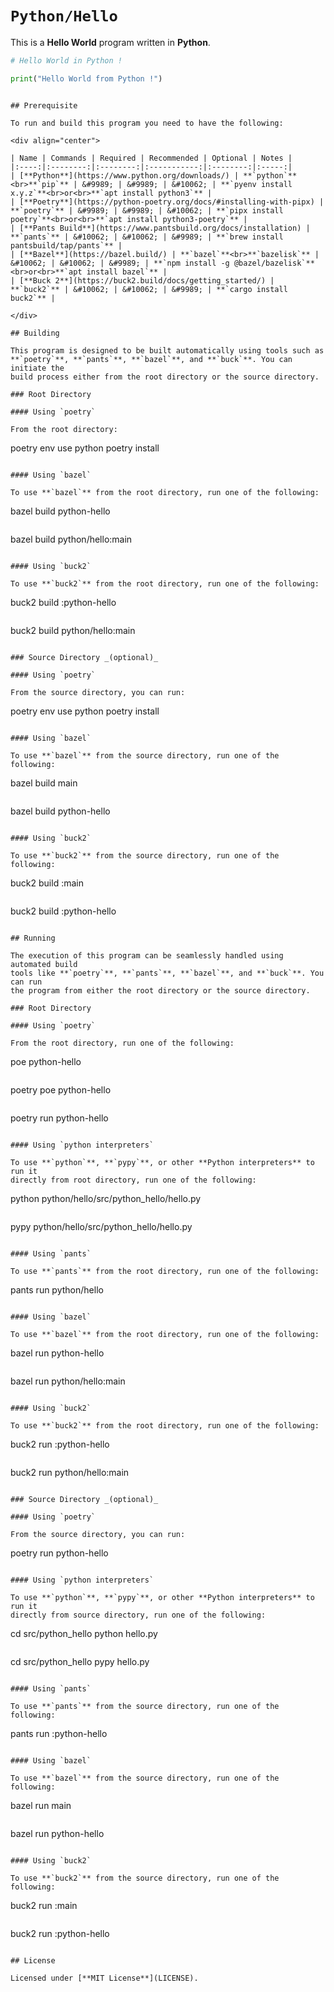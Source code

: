 # `Python/Hello`

This is a **Hello World** program written in **Python**.

``` Python
# Hello World in Python !

print("Hello World from Python !")
```
```

## Prerequisite

To run and build this program you need to have the following:

<div align="center">

| Name | Commands | Required | Recommended | Optional | Notes |
|:----:|:--------:|:--------:|:-----------:|:--------:|:-----:|
| [**Python**](https://www.python.org/downloads/) | **`python`**<br>**`pip`** | &#9989; | &#9989; | &#10062; | **`pyenv install x.y.z`**<br>or<br>**`apt install python3`** |
| [**Poetry**](https://python-poetry.org/docs/#installing-with-pipx) | **`poetry`** | &#9989; | &#9989; | &#10062; | **`pipx install poetry`**<br>or<br>**`apt install python3-poetry`** |
| [**Pants Build**](https://www.pantsbuild.org/docs/installation) | **`pants`** | &#10062; | &#10062; | &#9989; | **`brew install pantsbuild/tap/pants`** |
| [**Bazel**](https://bazel.build/) | **`bazel`**<br>**`bazelisk`** | &#10062; | &#10062; | &#9989; | **`npm install -g @bazel/bazelisk`**<br>or<br>**`apt install bazel`** |
| [**Buck 2**](https://buck2.build/docs/getting_started/) | **`buck2`** | &#10062; | &#10062; | &#9989; | **`cargo install buck2`** |

</div>

## Building

This program is designed to be built automatically using tools such as
**`poetry`**, **`pants`**, **`bazel`**, and **`buck`**. You can initiate the
build process either from the root directory or the source directory.

### Root Directory

#### Using `poetry`

From the root directory:

```
poetry env use python
poetry install
```

#### Using `bazel`

To use **`bazel`** from the root directory, run one of the following:

```
bazel build python-hello
```
```
bazel build python/hello:main
```

#### Using `buck2`

To use **`buck2`** from the root directory, run one of the following:

```
buck2 build :python-hello
```
```
buck2 build python/hello:main
```

### Source Directory _(optional)_

#### Using `poetry`

From the source directory, you can run:

```
poetry env use python
poetry install
```

#### Using `bazel`

To use **`bazel`** from the source directory, run one of the following:

```
bazel build main
```
```
bazel build python-hello
```

#### Using `buck2`

To use **`buck2`** from the source directory, run one of the following:

```
buck2 build :main
```
```
buck2 build :python-hello
```

## Running

The execution of this program can be seamlessly handled using automated build
tools like **`poetry`**, **`pants`**, **`bazel`**, and **`buck`**. You can run
the program from either the root directory or the source directory.

### Root Directory

#### Using `poetry`

From the root directory, run one of the following:

```
poe python-hello
```
```
poetry poe python-hello
```
```
poetry run python-hello
```

#### Using `python interpreters`

To use **`python`**, **`pypy`**, or other **Python interpreters** to run it
directly from root directory, run one of the following:

```
python python/hello/src/python_hello/hello.py
```
```
pypy python/hello/src/python_hello/hello.py
```

#### Using `pants`

To use **`pants`** from the root directory, run one of the following:

```
pants run python/hello
```

#### Using `bazel`

To use **`bazel`** from the root directory, run one of the following:

```
bazel run python-hello
```
```
bazel run python/hello:main
```

#### Using `buck2`

To use **`buck2`** from the root directory, run one of the following:

```
buck2 run :python-hello
```
```
buck2 run python/hello:main
```

### Source Directory _(optional)_

#### Using `poetry`

From the source directory, you can run:

```
poetry run python-hello
```

#### Using `python interpreters`

To use **`python`**, **`pypy`**, or other **Python interpreters** to run it
directly from source directory, run one of the following:

```
cd src/python_hello
python hello.py
```
```
cd src/python_hello
pypy hello.py
```

#### Using `pants`

To use **`pants`** from the source directory, run one of the following:

```
pants run :python-hello
```

#### Using `bazel`

To use **`bazel`** from the source directory, run one of the following:

```
bazel run main
```
```
bazel run python-hello
```

#### Using `buck2`

To use **`buck2`** from the source directory, run one of the following:

```
buck2 run :main
```
```
buck2 run :python-hello
```

## License

Licensed under [**MIT License**](LICENSE).
